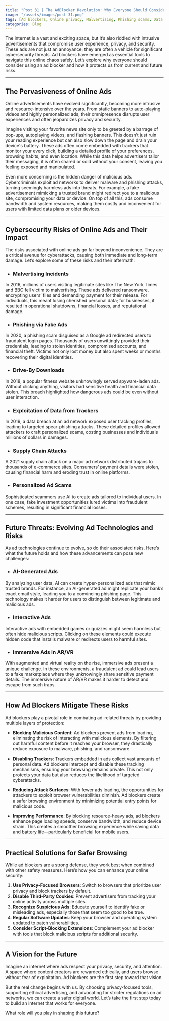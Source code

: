 ```yaml
---
title: "Post 31 | The AdBlocker Revolution: Why Everyone Should Consider Using One"
image: "/assets/images/post-31.png"
tags: [Ad blockers, Online privacy, Malvertising, Phishing scams, Data Privacy, Internet Safety, Cybersecurity threats, Online ads risks, Ad blocker benefits, Privacy tools]
categories: Blog
---
```

<!-- HTML Meta Tags -->
<title>Post 31 | The AdBlocker Revolution: Why Everyone Should Consider Using One</title>
<meta name="description" content="Discover why ad blockers are essential for online privacy and cybersecurity. Learn about real-world risks like malvertising, phishing, and how ad blockers protect against evolving threats.">

<!-- Open Graph Meta Tags -->
<meta property="og:url" content="/assets/images/post-31.png">
<meta property="og:type" content="website">
<meta property="og:title" content="Post 31 | The AdBlocker Revolution: Why Everyone Should Consider Using One">
<meta property="og:description" content="Discover why ad blockers are essential for online privacy and cybersecurity. Learn about real-world risks like malvertising, phishing, and how ad blockers protect against evolving threats.">
<meta property="og:image" content="/assets/images/post-31.png">

The internet is a vast and exciting space, but it’s also riddled with intrusive advertisements that compromise user experience, privacy, and security. These ads are not just an annoyance; they are often a vehicle for significant cybersecurity threats. Ad blockers have emerged as essential tools to navigate this online chaos safely. Let’s explore why everyone should consider using an ad blocker and how it protects us from current and future risks.

---

## **The Pervasiveness of Online Ads**

Online advertisements have evolved significantly, becoming more intrusive and resource-intensive over the years. From static banners to auto-playing videos and highly personalized ads, their omnipresence disrupts user experiences and often jeopardizes privacy and security.

Imagine visiting your favorite news site only to be greeted by a barrage of pop-ups, autoplaying videos, and flashing banners. This doesn’t just ruin your reading experience but can also slow down the page and drain your device's battery. These ads often come embedded with trackers that monitor your every click, building a detailed profile of your preferences, browsing habits, and even location. While this data helps advertisers tailor their messaging, it is often shared or sold without your consent, leaving you feeling exposed and manipulated.

Even more concerning is the hidden danger of malicious ads. Cybercriminals exploit ad networks to deliver malware and phishing attacks, turning seemingly harmless ads into threats. For example, a fake advertisement mimicking a trusted brand might redirect you to a malicious site, compromising your data or device. On top of all this, ads consume bandwidth and system resources, making them costly and inconvenient for users with limited data plans or older devices.

---

## **Cybersecurity Risks of Online Ads and Their Impact**

The risks associated with online ads go far beyond inconvenience. They are a critical avenue for cyberattacks, causing both immediate and long-term damage. Let’s explore some of these risks and their aftermath:

- ### **Malvertising Incidents**
In 2016, millions of users visiting legitimate sites like The New York Times and BBC fell victim to malvertising. These ads delivered ransomware, encrypting users’ files and demanding payment for their release. For individuals, this meant losing cherished personal data; for businesses, it resulted in operational shutdowns, financial losses, and reputational damage.

- ### **Phishing via Fake Ads**
In 2020, a phishing scam disguised as a Google ad redirected users to fraudulent login pages. Thousands of users unwittingly provided their credentials, leading to stolen identities, compromised accounts, and financial theft. Victims not only lost money but also spent weeks or months recovering their digital identities.

- ### **Drive-By Downloads**
In 2018, a popular fitness website unknowingly served spyware-laden ads. Without clicking anything, visitors had sensitive health and financial data stolen. This breach highlighted how dangerous ads could be even without user interaction.

- ### **Exploitation of Data from Trackers**
In 2019, a data breach at an ad network exposed user tracking profiles, leading to targeted spear-phishing attacks. These detailed profiles allowed attackers to craft personalized scams, costing businesses and individuals millions of dollars in damages.

- ### **Supply Chain Attacks**
A 2021 supply chain attack on a major ad network distributed trojans to thousands of e-commerce sites. Consumers’ payment details were stolen, causing financial harm and eroding trust in online platforms.

- ### **Personalized Ad Scams**
Sophisticated scammers use AI to create ads tailored to individual users. In one case, fake investment opportunities lured victims into fraudulent schemes, resulting in significant financial losses.

---

## **Future Threats: Evolving Ad Technologies and Risks**

As ad technologies continue to evolve, so do their associated risks. Here’s what the future holds and how these advancements can pose new challenges:

- ### **AI-Generated Ads**
By analyzing user data, AI can create hyper-personalized ads that mimic trusted brands. For instance, an AI-generated ad might replicate your bank’s exact email style, leading you to a convincing phishing page. This technology makes it harder for users to distinguish between legitimate and malicious ads.

- ### **Interactive Ads**
Interactive ads with embedded games or quizzes might seem harmless but often hide malicious scripts. Clicking on these elements could execute hidden code that installs malware or redirects users to harmful sites.

- ### **Immersive Ads in AR/VR**
With augmented and virtual reality on the rise, immersive ads present a unique challenge. In these environments, a fraudulent ad could lead users to a fake marketplace where they unknowingly share sensitive payment details. The immersive nature of AR/VR makes it harder to detect and escape from such traps.

---

## **How Ad Blockers Mitigate These Risks**

Ad blockers play a pivotal role in combating ad-related threats by providing multiple layers of protection:

- **Blocking Malicious Content**: Ad blockers prevent ads from loading, eliminating the risk of interacting with malicious elements. By filtering out harmful content before it reaches your browser, they drastically reduce exposure to malware, phishing, and ransomware.

- **Disabling Trackers**: Trackers embedded in ads collect vast amounts of personal data. Ad blockers intercept and disable these tracking mechanisms, ensuring your browsing remains private. This not only protects your data but also reduces the likelihood of targeted cyberattacks.

- **Reducing Attack Surfaces**: With fewer ads loading, the opportunities for attackers to exploit browser vulnerabilities diminish. Ad blockers create a safer browsing environment by minimizing potential entry points for malicious code.

- **Improving Performance**: By blocking resource-heavy ads, ad blockers enhance page loading speeds, conserve bandwidth, and reduce device strain. This creates a smoother browsing experience while saving data and battery life—particularly beneficial for mobile users.

---

## **Practical Solutions for Safer Browsing**

While ad blockers are a strong defense, they work best when combined with other safety measures. Here’s how you can enhance your online security:

1. **Use Privacy-Focused Browsers**: Switch to browsers that prioritize user privacy and block trackers by default.
2. **Disable Third-Party Cookies**: Prevent advertisers from tracking your online activity across multiple sites.
3. **Recognize Suspicious Ads**: Educate yourself to identify fake or misleading ads, especially those that seem too good to be true.
4. **Regular Software Updates**: Keep your browser and operating system updated to patch vulnerabilities.
5. **Consider Script-Blocking Extensions**: Complement your ad blocker with tools that block malicious scripts for additional security.

---

## **A Vision for the Future**

Imagine an internet where ads respect your privacy, security, and attention. A space where content creators are rewarded ethically, and users browse without fear of exploitation. Ad blockers are the first step toward that vision.

But the real change begins with us. By choosing privacy-focused tools, supporting ethical advertising, and advocating for stricter regulations on ad networks, we can create a safer digital world. Let’s take the first step today to build an internet that works for everyone.

What role will you play in shaping this future?
